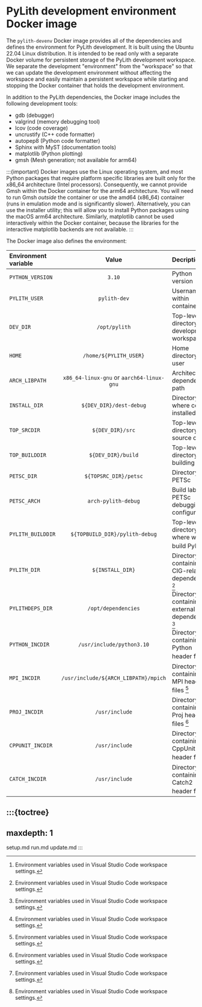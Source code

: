 # PyLith development environment Docker image

The `pylith-devenv` Docker image provides all of the dependencies and defines the environment for PyLith development.
It is built using the Ubuntu 22.04 Linux distribution.
It is intended to be read only with a separate Docker volume for persistent storage of the PyLith development workspace.
We separate the development "environment" from the "workspace" so that we can update the development environment without affecting the workspace and easily maintain a persistent workspace while starting and stopping the Docker container that holds the development environment.

In addition to the PyLith dependencies, the Docker image includes the following development tools:

* gdb (debugger)
* valgrind (memory debugging tool)
* lcov (code coverage)
* uncrustify (C++ code formatter)
* autopep8 (Python code formatter)
* Sphinx with MyST (documentation tools)
* matplotlib (Python plotting)
* gmsh (Mesh generation; not available for arm64)

:::{important}
Docker images use the Linux operating system, and most Python packages that require platform specific libraries are built only for the x86_64 architecture (Intel processors).
Consequently, we cannot provide Gmsh within the Docker container for the arm64 architecture.
You will need to run Gmsh _outside_ the container or use the amd64 (x86_64) container (runs in emulation mode and is significantly slower).
Alternatively, you can use the installer utility; this will allow you to install Python packages using the macOS arm64 architecture.
Similarly, matplotlib cannot be used interactively within the Docker container, because the libraries for the interactive matplotlib backends are not available.
:::

The Docker image also defines the environment:

| Environment variable |                 Value                 | Decription                                              |
| :------------------- | :-----------------------------------: | :------------------------------------------------------ |
| `PYTHON_VERSION`     |                 `3.10`                | Python version                                          |
| `PYLITH_USER`        |             `pylith-dev`              | Username within container                               |
| `DEV_DIR`            |             `/opt/pylith`             | Top-level directory for development workspace           |
| `HOME`               |        `/home/${PYLITH_USER}`         | Home directory for user                                 |
| `ARCH_LIBPATH`       |  `x86_64-linux-gnu` or `aarch64-linux-gnu` | Architecture dependent path                        |
| `INSTALL_DIR`        |       `${DEV_DIR}/dest-debug`         | Directory where code is installed                       |
| `TOP_SRCDIR`         |           `${DEV_DIR}/src`            | Top-level directory for source code                     |
| `TOP_BUILDDIR`       |       `${DEV_DIR}/build`              | Top-level directory for building                        |
| `PETSC_DIR`          |         `${TOPSRC_DIR}/petsc`         | Directory for PETSc                                     |
| `PETSC_ARCH`         |          `arch-pylith-debug`          | Build label for PETSc debugging configuration           |
| `PYLITH_BUILDDIR`    |       `${TOPBUILD_DIR}/pylith-debug`  | Top-level directory where we build PyLith [^vscode]     |
| `PYLITH_DIR`         |           `${INSTALL_DIR}`            | Directory containing CIG-related dependencies [^vscode] |
| `PYLITHDEPS_DIR`     |           `/opt/dependencies`         | Directory containing external dependencies [^vscode]    |
| `PYTHON_INCDIR`      |       `/usr/include/python3.10`       | Directory containing Python header files [^vscode]      |
| `MPI_INCDIR`         | `/usr/include/${ARCH_LIBPATH}/mpich`  | Directory containing MPI header files [^vscode]         |
| `PROJ_INCDIR`        |            `/usr/include`             | Directory containing Proj header files [^vscode]        |
| `CPPUNIT_INCDIR`     |            `/usr/include`             | Directory containing CppUnit header files [^vscode]     |
| `CATCH_INCDIR`       |            `/usr/include`             | Directory containing Catch2 header files [^vscode]      |

[^vscode]: Environment variables used in Visual Studio Code workspace settings.

:::{toctree}
---
maxdepth: 1
---
setup.md
run.md
update.md
:::
